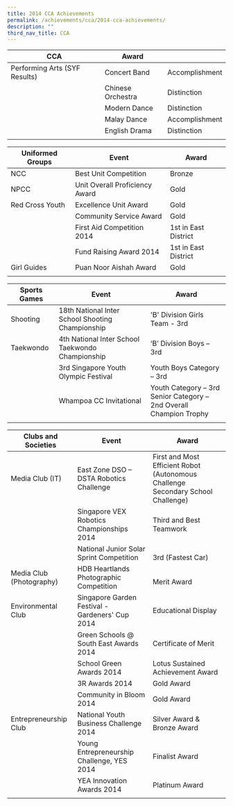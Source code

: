 ```yaml
---
title: 2014 CCA Achievements
permalink: /achievements/cca/2014-cca-achievements/
description: ""
third_nav_title: CCA
---
```

| CCA | Award |  |
|---|---|---|
| Performing Arts (SYF Results) | Concert Band | Accomplishment |
|  | Chinese Orchestra | Distinction |
|  | Modern Dance | Distinction |
|  | Malay Dance | Accomplishment |
|  | English Drama | Distinction |
| | | |

| Uniformed Groups | Event | Award |
| --- | --- | --- |
| NCC | Best Unit Competition | Bronze |
| NPCC | Unit Overall Proficiency Award | Gold |
| Red Cross Youth | Excellence Unit Award | Gold |
|  | Community Service Award | Gold |
|  | First Aid Competition 2014 | 1st in East District |
|  | Fund Raising Award 2014 | 1st in East District |
| Girl Guides | Puan Noor Aishah Award | Gold |
| | | | 

| Sports Games | Event | Award |
|---|---|---|
| Shooting | 18th National Inter School Shooting Championship | 'B' Division Girls Team - 3rd |
| Taekwondo | 4th National Inter School Taekwondo Championship | ‘B’ Division Boys – 3rd |
|  | 3rd Singapore Youth Olympic Festival | Youth Boys Category – 3rd |
|  | Whampoa CC Invitational | Youth Category – 3rd<br>Senior Category – 2nd Overall Champion Trophy |
| | | | 

| Clubs and Societies | Event | Award |
|---|---|---|
| Media Club (IT) | East Zone DSO – DSTA Robotics Challenge | First and Most Efficient Robot (Autonomous Challenge Secondary School Challenge) |
|  | Singapore VEX Robotics Championships 2014 | Third and Best Teamwork |
|  | National Junior Solar Sprint Competition | <br>3rd (Fastest Car) |
| Media Club (Photography) | HDB Heartlands Photographic Competition | <br>Merit Award |
| Environmental Club | Singapore Garden Festival - Gardeners' Cup 2014 | Educational Display |
|  | Green Schools @ South East Awards 2014 | Certificate of Merit |
|  | School Green Awards 2014 | Lotus Sustained Achievement Award |
|  | 3R Awards 2014 | Gold Award |
|  | Community in Bloom 2014 | Gold Award |
| Entrepreneurship Club | National Youth Business Challenge 2014 | Silver Award & Bronze Award |
|  | Young Entrepreneurship Challenge, YES 2014 | Finalist Award |
|  | YEA Innovation Awards 2014 | Platinum Award |
| | | |